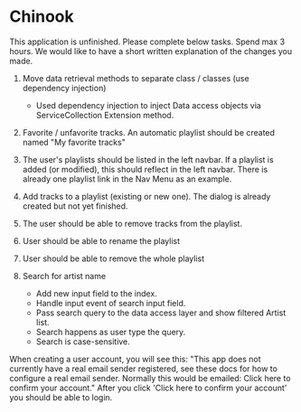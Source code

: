 # Chinook

This application is unfinished. Please complete below tasks. Spend max 3 hours. We would like to have a short written 
explanation of the changes you made.

1. Move data retrieval methods to separate class / classes (use dependency injection)

	* Used dependency injection to inject Data access objects via ServiceCollection Extension method.

2. Favorite / unfavorite tracks. An automatic playlist should be created named "My favorite tracks"
	

3. The user's playlists should be listed in the left navbar. If a playlist is added (or modified), this should 
	reflect in the left navbar. There is already one playlist link in the Nav Menu as an example.
4. Add tracks to a playlist (existing or new one). The dialog is already created but not yet finished.
5. The user should be able to remove tracks from the playlist.
6. User should be able to rename the playlist


7. User should be able to remove the whole playlist


8. Search for artist name

	* Add new input field to the index.
	* Handle input event of search input field.
	* Pass search query to the data access layer and show filtered Artist list.
	* Search happens as user type the query.
	* Search is case-sensitive.

When creating a user account, you will see this:
"This app does not currently have a real email sender registered, see these docs for how to configure a real email sender. 
Normally this would be emailed: Click here to confirm your account."
After you click 'Click here to confirm your account' you should be able to login.
